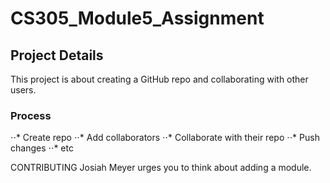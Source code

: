 # CS305_Module5_Assignment

## Project Details

This project is about creating a GitHub repo and collaborating with other users.

### Process
⋅⋅* Create repo
⋅⋅* Add collaborators
⋅⋅* Collaborate with their repo
⋅⋅* Push changes
⋅⋅* etc


 CONTRIBUTING 
 Josiah Meyer urges you to think about adding a module.
